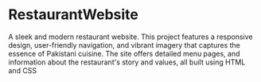 # RestaurantWebsite
A sleek and modern restaurant website. This project features a responsive design, user-friendly navigation, and vibrant imagery that captures the essence of Pakistani cuisine. The site offers detailed menu pages, and information about the restaurant's story and values, all built using HTML and CSS
